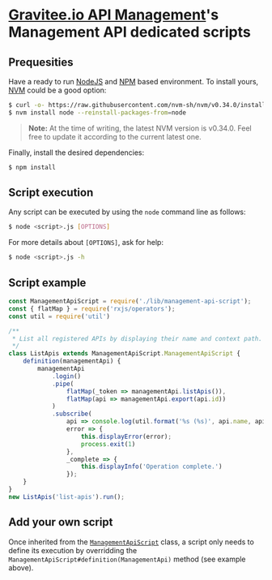 # [Gravitee.io API Management](https://gravitee.io/products/apim/)'s Management API dedicated scripts

## Prequesities 

Have a ready to run [NodeJS](https://nodejs.org/en/) and [NPM](https://www.npmjs.com/) based environment.
To install yours, [NVM](https://github.com/nvm-sh/nvm) could be a good option:

```bash
$ curl -o- https://raw.githubusercontent.com/nvm-sh/nvm/v0.34.0/install.sh | bash
$ nvm install node --reinstall-packages-from=node
```

> **Note:** At the time of writing, the latest NVM version is v0.34.0. Feel free to update it according to the current latest one.

Finally, install the desired dependencies:

```bash
$ npm install
```

## Script execution

Any script can be executed by using the `node` command line as follows:

```bash
$ node <script>.js [OPTIONS]
```

For more details about `[OPTIONS]`, ask for help:
```bash
$ node <script>.js -h
```

## Script example

```js
const ManagementApiScript = require('./lib/management-api-script');
const { flatMap } = require('rxjs/operators');
const util = require('util')

/**
 * List all registered APIs by displaying their name and context path.
 */
class ListApis extends ManagementApiScript.ManagementApiScript {
    definition(managementApi) {
        managementApi
            .login()
            .pipe(
                flatMap(_token => managementApi.listApis()),
                flatMap(api => managementApi.export(api.id))
            )
            .subscribe(
                api => console.log(util.format('%s (%s)', api.name, api.proxy.context_path)),
                error => {
                    this.displayError(error);
                    process.exit(1)
                },
                _complete => {
                    this.displayInfo('Operation complete.')
                });
    }
}
new ListApis('list-apis').run();
```

## Add your own script

Once inherited from the [`ManagementApiScript`](./lib/management-api-script.js) class, a script only needs to define its execution by overridding the `ManagementApiScript#definition(ManagementApi)` method (see example above).